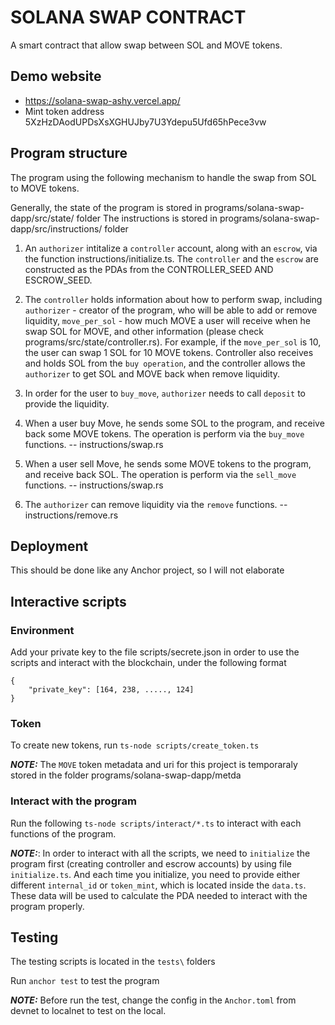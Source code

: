 # SOLANA SWAP CONTRACT

A smart contract that allow swap between SOL and MOVE tokens.

## Demo website

- https://solana-swap-ashy.vercel.app/
- Mint token address
  5XzHzDAodUPDsXsXGHUJby7U3Ydepu5Ufd65hPece3vw

## Program structure

The program using the following mechanism to handle the swap from SOL to MOVE tokens.

Generally, the state of the program is stored in programs/solana-swap-dapp/src/state/ folder
The instructions is stored in programs/solana-swap-dapp/src/instructions/ folder

1. An `authorizer` intitalize a `controller` account, along with an `escrow`, via the function instructions/initialize.ts. The `controller` and the `escrow` are constructed as the PDAs from the CONTROLLER_SEED AND ESCROW_SEED.

2. The `controller` holds information about how to perform swap, including `authorizer` - creator of the program, who will be able to add or remove liquidity, `move_per_sol` - how much MOVE a user will receive when he swap SOL for MOVE, and other information (please check programs/src/state/controller.rs). For example, if the `move_per_sol` is 10, the user can swap 1 SOL for 10 MOVE tokens. Controller also receives and holds SOL from the `buy operation`, and the controller allows the `authorizer` to get SOL and MOVE back when remove liquidity.

3. In order for the user to `buy_move`, `authorizer` needs to call `deposit` to provide the liquidity.

4. When a user buy Move, he sends some SOL to the program, and receive back some MOVE tokens. The operation is perform via the `buy_move` functions. -- instructions/swap.rs

5. When a user sell Move, he sends some MOVE tokens to the program, and receive back SOL. The operation is perform via the `sell_move` functions. -- instructions/swap.rs

6. The `authorizer` can remove liquidity via the `remove` functions. -- instructions/remove.rs

## Deployment

This should be done like any Anchor project, so I will not elaborate

## Interactive scripts

### Environment

Add your private key to the file scripts/secrete.json in order to use the scripts and interact with the blockchain, under the following format

```
{
    "private_key": [164, 238, ....., 124]
}
```

### Token

To create new tokens, run `ts-node scripts/create_token.ts`

**_NOTE:_** The `MOVE` token metadata and uri for this project is temporaraly stored in the folder programs/solana-swap-dapp/metda

### Interact with the program

Run the following `ts-node scripts/interact/*.ts` to interact with each functions of the program.

**_NOTE:_**: In order to interact with all the scripts, we need to `initialize` the program first (creating controller and escrow accounts) by using file `initialize.ts`. And each time you initialize, you need to provide either different `internal_id` or `token_mint`, which is located inside the `data.ts`. These data will be used to calculate the PDA needed to interact with the program properly.

## Testing

The testing scripts is located in the `tests\` folders

Run `anchor test` to test the program

**_NOTE:_** Before run the test, change the config in the `Anchor.toml` from devnet to localnet to test on the local.
